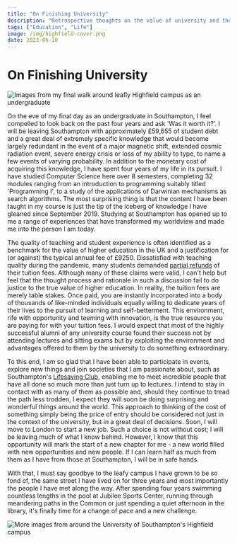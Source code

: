 ```yaml
---
title: "On Finishing University"
description: "Retrospective thoughts on the value of university and the opportunities it can offer, written on my final day as a student at the University of Southampton."
tags: ["Education", "Life"]
image: /img/highfield-cover.png
date: 2023-06-18
---
```


# On Finishing University

![Images from my final walk around leafly Highfield campus as an undergraduate](/img/highfield-campus-collage.png)

On the eve of my final day as an undergraduate in Southampton, I feel compelled to look back on the past four years and ask 'Was it worth it?'. I will be leaving Southampton with approximately £59,655 of student debt and a great deal of extremely specific knowledge that would become largely redundant in the event of a major magnetic shift, extended cosmic radiation event, severe energy crisis or loss of my ability to type, to name a few events of varying probability. In addition to the monetary cost of acquiring this knowledge, I have spent four years of my life in its pursuit. I have studied Computer Science here over 8 semesters, completing 32 modules ranging from an introduction to programming suitably titled 'Programming I', to a study of the applications of Darwinian mechanisms as search algorithms. The most surprising thing is that the content I have been taught in my course is just the tip of the iceberg of knowledge I have gleaned since September 2019. Studying at Southampton has opened up to me a range of experiences that have transformed my worldview and made me into the person I am today.

The quality of teaching and student experience is often identified as a benchmark for the value of higher education in the UK and a justification for (or against) the typical annual fee of £9250. Dissatisfied with teaching quality during the pandemic, many students demanded [partial refunds](https://wonkhe.com/blogs/some-students-were-entitled-to-a-covid-refund-after-all/) of their tuition fees. Although many of these claims were valid, I can't help but feel that the thought process and rationale in such a discussion fail to do justice to the true value of higher education. In reality, the tuition fees are merely table stakes. Once paid, you are instantly incorporated into a body of thousands of like-minded individuals equally willing to dedicate years of their lives to the pursuit of learning and self-betterment. This environment, rife with opportunity and teeming with innovation, is the true resource you are paying for with your tuition fees. I would expect that most of the highly successful alumni of any university course found their success not by attending lectures and sitting exams but by exploiting the environment and advantages offered to them by the university to do something extraordinary.

To this end, I am so glad that I have been able to participate in events, explore new things and join societies that I am passionate about, such as Southampton's [Lifesaving Club](https://www.susu.org/groups/sulsc), enabling me to meet incredible people that have all done so much more than just turn up to lectures. I intend to stay in contact with as many of them as possible and, should they continue to tread the path less trodden, I expect they will soon be doing surprising and wonderful things around the world. This approach to thinking of the cost of something simply being the price of entry should be considered not just in the context of the university, but in a great deal of decisions. Soon, I will move to London to start a new job. Such a choice is not without cost; I will be leaving much of what I know behind. However, I know that this opportunity will mark the start of a new chapter for me - a new world filled with new opportunities and new people. If I can learn half as much from them as I have from those at Southampton, I will be in safe hands.

With that, I must say goodbye to the leafy campus I have grown to be so fond of, the same street I have lived on for three years and most importantly the people I have met along the way. After spending four years swimming countless lengths in the pool at Jubilee Sports Center, running through meandering paths in the Common or just spending a quiet afternoon in the library, it's finally time for a change of pace and a new challenge.

![More images from around the University of Southampton's Highfield campus](/img/highfield-campus-collage-2.png)
